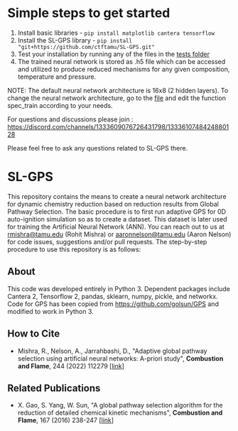 # Simple steps to get started

1. Install basic libraries - `pip install matplotlib cantera tensorflow`
2. Install the SL-GPS library - `pip install "git+https://github.com/ctftamu/SL-GPS.git"`
3. Test your installation by running any of the files in the [tests folder](tests/)
4. The trained neural network is stored as .h5 file which can be accessed and utilized to produce reduced mechanisms for any given composition, temperature and pressure.

NOTE: The default neural network architecture is 16x8 (2 hidden layers). To change the neural network architecture, go to the [file](/src/slgps/mech_train.py) and edit the function spec_train according to your needs.

For questions and discussions please join : https://discord.com/channels/1333609076726431798/1333610748424880128

Please feel free to ask any questions related to SL-GPS there. 

# SL-GPS
This repository contains the means to create a neural network architecture for dynamic chemistry reduction based on reduction results from Global Pathway Selection. The basic procedure is to first run adaptive GPS for 0D auto-ignition simulation so as to create a dataset. This dataset is later used for training the Artificial Neural Network (ANN). You can reach out to us at rmishra@tamu.edu (Rohit Mishra) or aaronnelson@tamu.edu (Aaron Nelson) for code issues, suggestions and/or pull requests. The step-by-step procedure to use this repository is as follows:

## About
This code was developed entirely in Python 3. Dependent packages include Cantera 2, Tensorflow 2, pandas, sklearn, numpy, pickle, and networkx. Code for GPS has been copied from https://github.com/golsun/GPS and modified to work in Python 3. 
## How to Cite
- Mishra, R., Nelson, A., Jarrahbashi, D., "Adaptive global pathway selection using artificial neural networks: A-priori study", **Combustion and Flame**, 244 (2022) 112279 [[link](https://doi.org/10.1016/j.combustflame.2022.112279)]
## Related Publications
- X. Gao, S. Yang, W. Sun, "A global pathway selection algorithm for the reduction of detailed chemical kinetic mechanisms", **Combustion and Flame**, 167 (2016) 238-247 [[link](https://doi.org/10.1016/j.combustflame.2016.02.007)]

